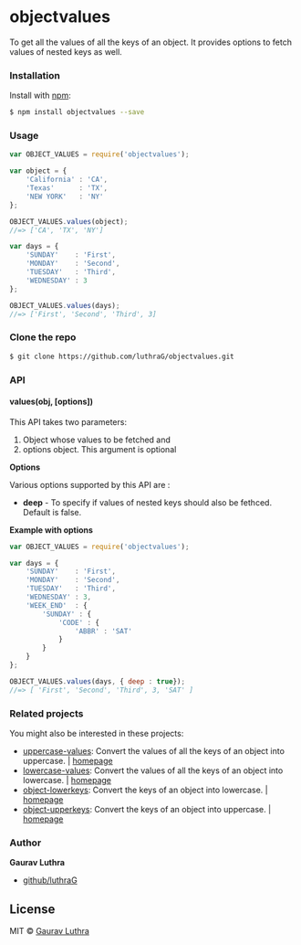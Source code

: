 # objectvalues
To get all the values of all the keys of an object. It provides options to fetch values of nested keys as well.

### Installation

Install with [npm](https://www.npmjs.com/):

```sh
$ npm install objectvalues --save
```

### Usage

```javascript
var OBJECT_VALUES = require('objectvalues');

var object = {
    'California' : 'CA',
    'Texas'      : 'TX',
    'NEW YORK'   : 'NY' 
};

OBJECT_VALUES.values(object);
//=> ['CA', 'TX', 'NY']

var days = {
    'SUNDAY'    : 'First',
    'MONDAY'    : 'Second',
    'TUESDAY'   : 'Third',
    'WEDNESDAY' : 3
};

OBJECT_VALUES.values(days);
//=> ['First', 'Second', 'Third', 3]

```

### Clone the repo

```bash
$ git clone https://github.com/luthraG/objectvalues.git
```

### API

#### values(obj, [options])

This API takes two parameters:
1. Object whose values to be fetched and 
2. options object. This argument is optional


**Options**

Various options supported by this API are :
- **deep** - To specify if values of nested keys should also be fethced. Default is false.

**Example with options**

```javascript
var OBJECT_VALUES = require('objectvalues');

var days = {
    'SUNDAY'    : 'First',
    'MONDAY'    : 'Second',
    'TUESDAY'   : 'Third',
    'WEDNESDAY' : 3,
    'WEEK_END'  : {
    	'SUNDAY' : {
    		'CODE' : {
    			'ABBR' : 'SAT'
    		}
    	}
	}
};

OBJECT_VALUES.values(days, { deep : true});
//=> [ 'First', 'Second', 'Third', 3, 'SAT' ]

```

### Related projects

You might also be interested in these projects:

* [uppercase-values](https://www.npmjs.com/package/uppercase-values): Convert the values of all the keys of an object into uppercase. | [homepage](https://github.com/luthraG/uppercase-values.git)
* [lowercase-values](https://www.npmjs.com/package/lowercase-values): Convert the values of all the keys of an object into lowercase. | [homepage](https://github.com/luthraG/lowercase-values.git)
* [object-lowerkeys](https://www.npmjs.com/package/object-upperkeys): Convert the keys of an object into lowercase. | [homepage](https://github.com/luthraG/object-lowerkeys.git)
* [object-upperkeys](https://www.npmjs.com/package/object-upperkeys): Convert the keys of an object into uppercase. | [homepage](https://github.com/luthraG/object-upperkeys.git)

### Author

**Gaurav Luthra**

* [github/luthraG](https://github.com/luthraG)

## License

MIT © [Gaurav Luthra](luthra.zenith@gmail.com)


